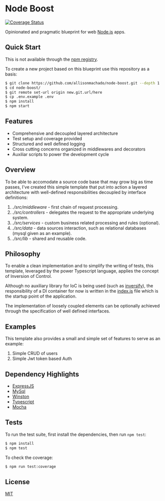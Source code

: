 # Node Boost
[![Coverage Status](https://coveralls.io/repos/github/allisonmachado/node-boost/badge.svg?branch=master)](https://coveralls.io/github/allisonmachado/node-boost?branch=master)

Opinionated and pragmatic blueprint for web [Node.js](http://nodejs.org) apps.

## Quick Start

This is not available through the [npm registry](https://www.npmjs.com/).

To create a new project based on this blueprint use this repository as a basis:

```bash
$ git clone https://github.com/allisonmachado/node-boost.git --depth 1
$ cd node-boost/
$ git remote set-url origin new.git.url/here
$ cp .env.example .env
$ npm install
$ npm start
```

## Features

  * Comprehensive and decoupled layered architecture
  * Test setup and coverage provided
  * Structured and well defined logging
  * Cross cutting concerns organized in middlewares and decorators
  * Auxiliar scripts to power the development cycle

## Overview

To be able to accomodate a source code base that may grow big as time passes, I've created this simple template that put into action a layered architecture with well-defined responsibilities decoupled by interface definitions:

1. *./src/middleware* - first chain of request processing.
2. *./src/controllers* - delegates the request to the appropriate underlying system.
3. *./src/services* - custom business related processing and rules (optional).
4. *./src/data* - data sources interaction, such as relational databases (mysql given as an example).
5. *./src/lib* - shared and reusable code.

## Philosophy

To enable a clean implementation and to simplify the writing of tests, this template, leveraged by the power Typescript language, applies the concept of Inversion of Control.

Although no auxiliary library for IoC is being used (such as [inversify](https://github.com/inversify/InversifyJS)), the responsibility of a DI container for now is written in the [index.js](https://github.com/allisonmachado/node-boost/blob/master/src/index.ts) file which is the startup point of the application. 

The implementation of loosely coupled elements can be optionally achieved through the specification of well defined interfaces.

## Examples

This template also provides a small and simple set of features to serve as an example:

1. Simple CRUD of users
2. Simple Jwt token based Auth

## Dependency Highlights

  * [ExpressJS](https://github.com/expressjs/express)
  * [MySql](https://github.com/mysqljs/mysql)
  * [Winston](https://github.com/winstonjs/winston)
  * [Typescript](https://github.com/microsoft/TypeScript)
  * [Mocha](https://github.com/mochajs/mocha)

## Tests

To run the test suite, first install the dependencies, then run `npm test`:

```bash
$ npm install
$ npm test
```

To check the coverage:

```bash
$ npm run test:coverage
```

## License

  [MIT](LICENSE)